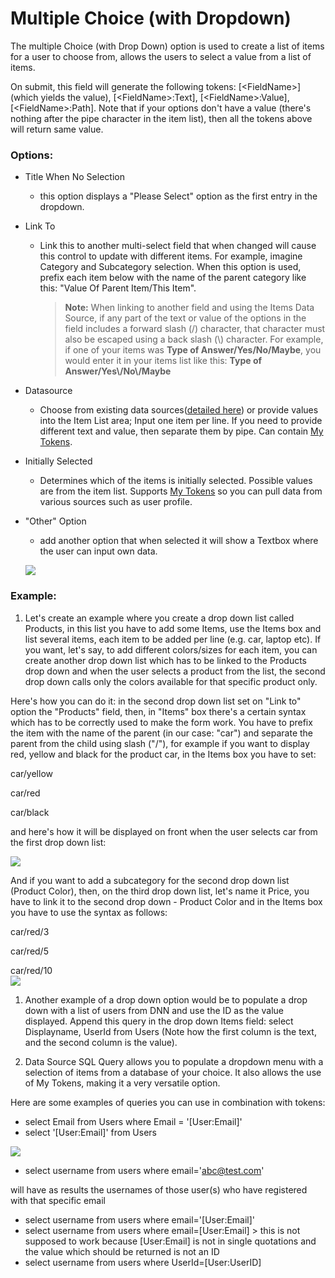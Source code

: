 # Multiple Choice \(with Dropdown\)

The multiple Choice \(with Drop Down\) option is used to create a list of items for a user to choose from, allows the users to select a value from a list of items.

On submit, this field will generate the following tokens: \[&lt;FieldName&gt;\] \(which yields the value\), \[&lt;FieldName&gt;:Text\], \[&lt;FieldName&gt;:Value\], \[&lt;FieldName&gt;:Path\]. Note that if your options don't have a value \(there's nothing after the pipe character in the item list\), then all the tokens above will return same value.

### Options:

* Title When No Selection

  * this option displays a "Please Select" option as the first entry in the dropdown.

* Link To

  * Link this to another multi-select field that when changed will cause this control to update with different items. For example, imagine Category and Subcategory selection. When this option is used, prefix each item below with the name of the parent category like this: "Value Of Parent Item/This Item". 
  
    > **Note:** When linking to another field and using the Items Data Source, if any part of the text or value of the options in the field includes a forward slash (/) character, that character must also be escaped using a back slash (\\) character. For example, if one of your items was **Type of Answer/Yes/No/Maybe**, you would enter it in your items list like this: **Type of Answer/Yes\\/No\\/Maybe**

* Datasource

  * Choose from existing data sources([detailed here](datasource/index.html)) or provide values into the Item List area; Input one item per line. If you need to provide different text and value, then separate them by pipe. Can contain [My Tokens](/my-tokens/index.html).

* Initially Selected

  * Determines which of the items is initially selected. Possible values are from the item list. Supports [My Tokens](/my-tokens/index.html) so you can pull data from various sources such as user profile.

* "Other" Option

  * add another option that when selected it will show a Textbox where the user can input own data.

  ![](https://s3.amazonaws.com/static.dnnsharp.com/documentation/2017/07/chrome_2017-07-11_14-40-52.png)

### Example:

1. Let's create an example where you create a drop down list called Products, in this list you have to add some Items, use the Items box and list several items, each item to be added per line \(e.g. car, laptop etc\). If you want, let's say, to add different colors/sizes for each item, you can create another drop down list which has to be linked to the Products drop down and when the user selects a product from the list, the second drop down calls only the colors available for that specific product only.

Here's how you can do it: in the second drop down list set on "Link to" option the "Products" field, then, in "Items" box there's a certain syntax which has to be correctly used to make the form work. You have to prefix the item with the name of the parent \(in our case: "car"\) and separate the parent from the child using slash \("/"\), for example if you want to display red, yellow and black for the product car, in the Items box you have to set:

car/yellow

car/red

car/black

and here's how it will be displayed on front when the user selects car from the first drop down list:

![](https://s3.amazonaws.com/static.dnnsharp.com/documentation/2017/07/chrome_2017-07-11_14-34-13.png)

And if you want to add a subcategory for the second drop down list \(Product Color\), then, on the third drop down list, let's name it Price, you have to link it to the second drop down - Product Color and in the Items box you have to use the syntax as follows:

car/red/3

car/red/5

car/red/10  
![](https://s3.amazonaws.com/static.dnnsharp.com/documentation/2017/07/chrome_2017-07-11_14-34-50.png)

1. Another example of a drop down option would be to populate a drop down with a list of users from DNN and use the ID as the value displayed. Append this query in the drop down Items field: select Displayname, UserId from Users \(Note how the first column is the text, and the second column is the value\).

2. Data Source SQL Query allows you to populate a dropdown menu with a selection of items from a database of your choice. It also allows the use of My Tokens, making it a very versatile option.

Here are some examples of queries you can use in combination with tokens:

* select Email from Users where Email = '\[User:Email\]' 
* select '\[User:Email\]' from Users 

![](https://s3.amazonaws.com/static.dnnsharp.com/documentation/2017/07/chrome_2017-07-11_14-45-08.png)

* select username from users where email='abc@test.com'

will have as results the usernames of those user\(s\) who have registered with that specific email

* select username from users where email='\[User:Email\]'
* select username from users where email=\[User:Email\] &gt; this is not supposed to work because \[User:Email\] is not in single quotations and the value which should be returned is not an ID
* select username from users where UserId=\[User:UserID\]



